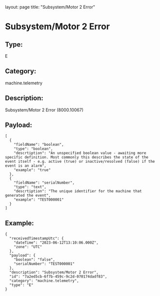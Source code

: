 layout: page
title: "Subsystem/Motor 2 Error"

# Subsystem/Motor 2 Error

## Type:

E

## Category:

machine.telemetry

## Description: 

Subsystem/Motor 2 Error (8000.10067)

## Payload:

```
[
  {
    "fieldName": "boolean",
    "type": "boolean",
    "descrtiption": "An unspecified boolean value - awaiting more specific definition. Most commonly this describes the state of the event itself - e.g. active (true) or inactive/resolved (false) if the event is an alarm",
    "example": "true"
  },
  {
    "fieldName": "serialNumber",
    "type": "text",
    "descrtiption": "The unique identifier for the machine that generated the event",
    "example": "TEST000001"
  }
]
```

## Example:

```
{
  "receivedTimestampUtc": {
    "dateTime": "2023-06-12T13:10:06.000Z",
    "zone": "UTC"
  },
  "payload": {
    "boolean": "false",
    "serialNumber": "TEST000001"
  },
  "description": "Subsystem/Motor 2 Error",
  "id": "7a2ed5cb-6f7b-459c-9c2d-070174dadf83",
  "category": "machine.telemetry",
  "type": "E"
}
```
